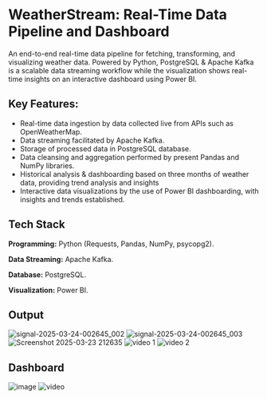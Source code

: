 
# WeatherStream: Real-Time Data Pipeline and Dashboard 

An end-to-end real-time data pipeline for fetching, transforming, and visualizing weather data. Powered by Python, PostgreSQL & Apache Kafka is a scalable data streaming workflow while the visualization shows real-time insights on an interactive dashboard using Power BI. 


## Key Features: 

- Real-time data ingestion by data collected live from APIs such as OpenWeatherMap. 
- Data streaming facilitated by Apache Kafka. 
- Storage of processed data in PostgreSQL database. 
- Data cleansing and aggregation performed by present Pandas and NumPy libraries.
- Historical analysis & dashboarding based on three months of weather data, providing trend analysis and insights
- Interactive data visualizations by the use of Power BI dashboarding, with insights and trends established. 


## Tech Stack

**Programming:** Python (Requests, Pandas, NumPy, psycopg2). 

**Data Streaming:** Apache Kafka. 

**Database:** PostgreSQL. 

**Visualization:** Power BI. 

##  Output
![signal-2025-03-24-002645_002](https://github.com/user-attachments/assets/d5c2d336-367a-4ca2-902f-f9ea8612f9c9)
![signal-2025-03-24-002645_003](https://github.com/user-attachments/assets/e72efa5e-a75d-482e-ab86-a0156845a5de)
![Screenshot 2025-03-23 212635](https://github.com/user-attachments/assets/40c7c141-2017-497f-a700-6e3f5af5b041)
![video 1](https://github.com/user-attachments/assets/5c22ed8d-9ebb-40e1-9c98-64bff6fc1ddd)
![video 2](https://github.com/user-attachments/assets/609d496b-f990-4e6d-99c2-8b25cdb58b03)

##  Dashboard
![image](https://github.com/user-attachments/assets/d990ae62-edf2-4a83-8c2f-1ef89a998af0)
![video](https://github.com/user-attachments/assets/9f8a7c63-d226-4904-9f26-b121361427f9)













